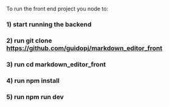 To run the front end project you node to:

### 1) start running the backend
### 2) run git clone https://github.com/guidopj/markdown_editor_front
### 3) run cd markdown_editor_front
### 4) run npm install
### 5) run npm run dev
